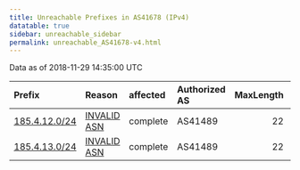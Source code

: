 ```yaml
---
title: Unreachable Prefixes in AS41678 (IPv4)
datatable: true
sidebar: unreachable_sidebar
permalink: unreachable_AS41678-v4.html
---
```


Data as of 2018-11-29 14:35:00 UTC


<div class="datatable-begin"></div>

| Prefix                                               | Reason                                                                                               | affected   | Authorized AS   |   MaxLength | Anchor                                         |   unreachable /24s |
|:-----------------------------------------------------|:-----------------------------------------------------------------------------------------------------|:-----------|:----------------|------------:|:-----------------------------------------------|-------------------:|
| [185.4.12.0/24](https://stat.ripe.net/185.4.12.0/24) | [INVALID ASN](https://rpki-validator.ripe.net/announcement-preview?asn=AS41678&prefix=185.4.12.0/24) | complete   | AS41489         |          22 | [RIPE](unreachable_RIPE_NCC_RPKI_Root-v4.html) |                  1 |
| [185.4.13.0/24](https://stat.ripe.net/185.4.13.0/24) | [INVALID ASN](https://rpki-validator.ripe.net/announcement-preview?asn=AS41678&prefix=185.4.13.0/24) | complete   | AS41489         |          22 | [RIPE](unreachable_RIPE_NCC_RPKI_Root-v4.html) |                  1 |

<div class="datatable-end"></div>
